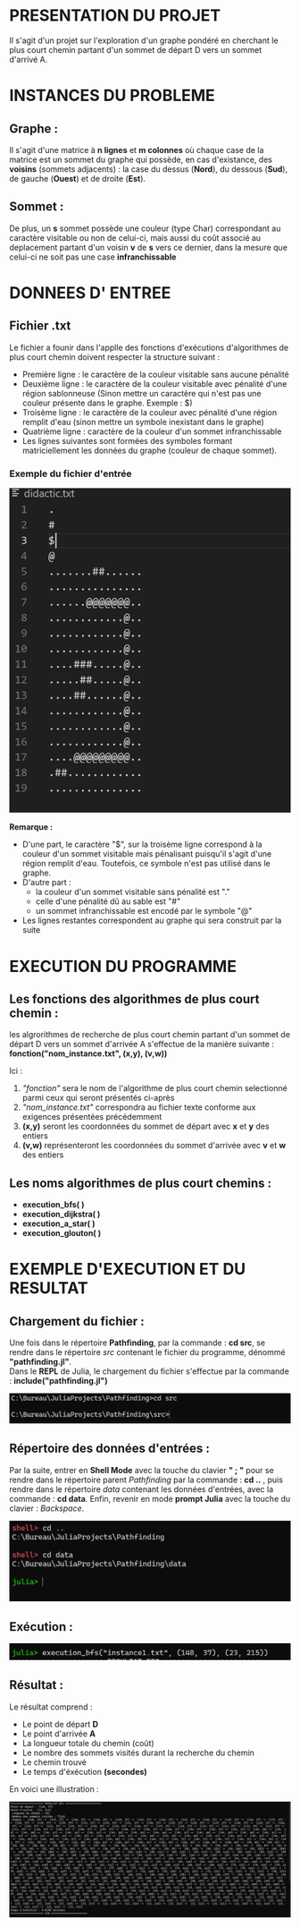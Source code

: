 # PRESENTATION DU PROJET
Il s'agit d'un projet sur l'exploration d'un graphe pondéré en cherchant le plus court chemin partant d'un sommet de départ D vers un sommet d'arrivé A. 

# INSTANCES DU PROBLEME
## Graphe : 
Il s'agit d'une matrice à **n lignes** et **m colonnes** où chaque case de la matrice est un sommet du graphe qui possède, en cas d'existance, des **voisins** (sommets adjacents) : la case du dessus (**Nord**), du dessous (**Sud**), de gauche (**Ouest**) et de droite (**Est**).  
## Sommet : 
De plus, un **s** sommet possède une couleur (type Char) correspondant au caractère visitable ou non de celui-ci, mais aussi du coût associé au deplacement partant d'un voisin **v** de **s** vers ce dernier, dans la mesure que celui-ci ne soit pas une case **infranchissable**

# DONNEES D' ENTREE
## Fichier .txt
Le fichier a founir dans l'applle des fonctions d'exécutions d'algorithmes de plus court chemin doivent respecter la structure suivant : 

- Première ligne : le caractère de la couleur visitable sans aucune pénalité
- Deuxième ligne : le caractère de la couleur visitable avec pénalité d'une région sablonneuse (Sinon mettre un caractère qui n'est pas une couleur présente dans le graphe. Exemple : $)
- Troisème ligne : le caractère de la couleur avec pénalité d'une région remplit d'eau (sinon mettre un symbole inexistant dans le graphe)
- Quatrième ligne : caractère de la couleur d'un sommet infranchissable
- Les lignes suivantes sont formées des symboles formant matriciellement les données du graphe (couleur de chaque sommet).

### Exemple du fichier d'entrée
![](doc/images/fichier_entree.png)


**Remarque :** 
- D'une part, le caractère "$", sur la troisème ligne correspond à la couleur d'un sommet visitable mais pénalisant puisqu'il s'agit d'une région remplit d'eau. Toutefois, ce symbole n'est pas utilisé dans le graphe.
- D'autre part : 
    - la couleur d'un sommet visitable sans pénalité est "."
    - celle d'une pénalité dû au sable est "#"
    - un sommet infranchissable est encodé par le symbole "@"
- Les lignes restantes correspondent au graphe qui sera construit par la suite

# EXECUTION DU  PROGRAMME

## Les fonctions des algorithmes de plus court chemin : 
les algrorithmes de recherche de plus court chemin partant d'un sommet de départ D vers un sommet d'arrivée A s'effectue de la manière suivante :   **fonction("nom_instance.txt", (x,y), (v,w))**

Ici : 
1. *"fonction"* sera le nom de l'algorithme de plus court chemin selectionné parmi ceux qui seront présentés ci-après
2. *"nom_instance.txt"* correspondra au fichier texte conforme aux exigences présentées précédemment
3. **(x,y)** seront les coordonnées du sommet de départ avec **x** et **y** des entiers
4. **(v,w)** représenteront les coordonnées du sommet d'arrivée avec **v** et **w** des entiers

## Les noms algorithmes de plus court chemins : 
- **execution_bfs( )**
- **execution_dijkstra( )**
- **execution_a_star( )**
- **execution_glouton( )**

# EXEMPLE D'EXECUTION ET DU RESULTAT
## Chargement du fichier : 
Une fois dans le répertoire **Pathfinding**, par la commande : **cd src**, se rendre dans le répertoire *src* contenant le fichier du programme, dénommé **"pathfinding.jl"**.  
 Dans le **REPL** de Julia, le chargement du fichier s'effectue par la commande : **include("pathfinding.jl")**

![](doc/images/exemple_1.png)

## Répertoire des données d'entrées : 
Par la suite, entrer en **Shell Mode** avec la touche du clavier **" ; "** pour se rendre dans le répertoire parent *Pathfinding* par la commande : **cd ..** , puis rendre dans le répertoire *data* contenant les données d'entrées, avec la commande : **cd data**.
Enfin, revenir en mode **prompt Julia** avec la touche du clavier : *Backspace*.

![](doc/images/exemple_3.png)
## Exécution : 
![](doc/images/exemple_4.png)
## Résultat : 
Le résultat comprend : 
- Le point de départ **D**
- Le point d'arrivée **A**
- La longueur totale du chemin (coût)
- Le nombre des sommets visités durant la recherche du chemin
- Le chemin trouvé
- Le temps d'éxécution **(secondes)**

En voici une illustration : 

![](doc/images/exemple_5.png)
